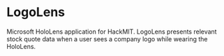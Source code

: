 # LogoLens
Microsoft HoloLens application for HackMIT. LogoLens presents relevant stock quote data when a user sees a company logo while wearing the HoloLens.
